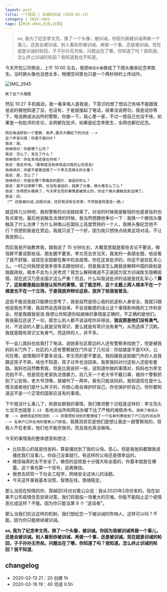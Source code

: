 ```yaml
---
layout: post
title: 一个轮回 | 训诫的训诫（2020-02-13）
category : 2019-cNoV
tags: [2019-cNoV,社会,记录]
--- 
```


> so, 我为了纪念李文亮，换了一个头像，被训诫。你因为我被训诫再做一个事儿，还是会被训诫。别人看到你被训诫，再做一个事，还是被训诫。现在就是训诫的轮回，子子孙孙无穷矣。问题出在了哪，你知道了吗？我知道。怎么终止训诫的轮回？我知道我也不知道。
 
今天开完公司例会，上午 10:00 左右，我把`微信头像`换成了下图头像来纪念李医生。当时换头像也没想太多，物理空间里也只是一个两秒钟的上传动作。

![IMG_2945](https://user-images.githubusercontent.com/60376607/74603047-2a45ac80-50ea-11ea-93c8-25266fb6a6e7.JPG)

`换了这个头像图`

然后 10:27 手机振动，我一看来电人是我爸，下意识的想了想自己有啥不能跟我爸说的被他知道了没，也没有，于是就接起了电话，结果没说两句，我爸说你等下，电话换成派出所的警察，你接一下。我心里一紧，不过一想自己也没干啥，如果是一些批评的言论，全网都在批评，如果是纪念李医生，全网也都在纪念。


```
而后电话转到一个警察，男声,展开大概如下的对话 -->
这个声音问我：你是不是XXX？
我说：是。
他继续问：你是哪个公司？
我说：怎么了，发生了什么？
他继续问：你在本地还是在外地？
我说：我在外地。（警察就没有继续追问我的公司信息）
他继续问：你是不是微信换了一个李文亮相关的头像？
我说：是，怎么了？
他继续问：你是在哪个群看到的图片，谁组织的么？
我说：我不记得哪个群，也没有谁组织，就换了头像，换头像怎么了么？
他说：你得把头像换了，今天李文亮的事情是被禁止的，你这个换头像触及到法律了。
我说：好。
（艹 还是被训诫,远程训诫，还好我没有在老家，不然就是局里走一趟。）
```

就这样几分钟吧，我和警察的对话就结束了。对话的时候我是敏锐的也是紧张的也有点害怕，最后他说触及法律的时候，我当然想跟他争论一下：我换一个微信头像触及了什么法律？为什么钟南山在国际上高度赞扬的一个人，我换头像纪念他不行？但想到我爸在旁边，我就只说了一个好，因为我只想快点结束这场对话，不让我爸担心。

而后我爸开始教育我，跟我说了 15 分钟左右，大概意思就是那些言论不要说，微信群不要说那些话，朋友圈不要发，李文亮去世当天，我发的一条朋友圈，他说看了就不舒服，说现在全国都在集中抗击疫情，你在这发批评的，你这不是扰乱军心么。一时之间我想说很多很多去跟他辩论，但是我该怎么跟我爸解释中国的政权是独裁政权，根本不会为人民考虑？我怎么解释难道不正是因为官方训诫医生隐瞒疫情，现在武汉乃至全国才这么严重？而且，什么叫我说批评的话就是扰乱军心？**算了，这些都是超出我爸认知外的事情，说了能怎样，这个主题上两人根本不在一个维度也不在一个立场，于是我放弃辩论这些，放弃了给我爸普及**。

这些不能说我就只能换位思考了，我爸自然是担心我的前途和人身安全，我就只跟他说我也不傻，我自然会选择自保，不会说敏感的话让这个事情影响我的工作和安全。但是我跟我爸说:我想让你知道你姑娘做的事情是正确的，不正确的是他们。我爸最后还说了一句，那怎么别人都不说话呢你非得说，**我说那是他们没有勇气**。对，不说话的人要么就是没有常识，要么就是有常识没有勇气，从而选择了沉默。我就是既有常识又有勇气，而这样的人，并不多。

不一会儿我妈也给我打了电话，说她家社区那边的人还有警察来找她了，但是被我妈妈关门外了，社区的人还有警察就在门外说了几句话：你姑娘是不是XXX，公司在哪，疫情期间不要多说话，李文亮的更不要说。我妈跟我说她跟门外的人说我跟这孩子不熟，啥也不知道，孩子过年也没回来。我笑我妈对付这些人还挺有套路。我妈也自然教育我，但是比我爸好一些，说知道你做的事情对，妈妈也为李文亮抱不平，但是现在老家执法很暴力，前几天一个老大爷不戴口罩，被四个警察抓到了公安局，老大爷顶嘴，就被判了一两年。我也只能说妈妈，我知道现在是什么情况或者他们是什么样子的，你放心我会保护好自己，你也保护好自己。但你要知道这不是一个正常的国家应该有的事情。

下午就没什么事儿了，和朋友聊我的事情，我们推测整个过程是这样的：李文亮头七当天也就是  `2.13 ` 各地派出所和网监办被下达了严格的维稳命令。`我换了微信头像 --> 被微信监控检测到 --> 网警把检测到的整理成了一个名单列表给到了户口在的派出所 --> 名单户口所在地的警察上门排查`。我猜测其实是他们是想让我走一趟警察局的，但我人不在老家，他们也不能奈我何，而且我也真没做啥。

今天的事情我的整体感受和想法：
- 比较恶心的就是找爸妈，算是骚扰到了我的父母。恶心。但是我爸妈都跟我说骚扰我们没事儿，你自己没事就行。有这样的父母还是很幸运的。
- 微信端真的太不安全了。微信的监控是十分强大和全面的，你基本就是在裸露。这个事也算一个信号，逃离微信。
- 我想去研究一下社会工程学，网络安全这块儿的话题。
- 今天这件事我基本没慌，智商在线，情绪稳定。

那么当现在知情的你，穿越回1月份对着公众说：我从2020年2月份来的，现在如果不公布疫情信息安排对策，我们将面临一场重大的灾难。你能不能阻止这个疫情恶化成这样？不能。因为你只能当第 9 个 "造谣者"。

那么当我们抗议这样的机制，我们想纪念一下被训诫的吹哨人，这样可以吗？不能。因为你只能继续被训诫。

**so, 我为了纪念李文亮，换了一个头像，被训诫。你因为我被训诫再做一个事儿，还是会被训诫。别人看到你被训诫，再做一个事，还是被训诫。现在就是训诫的轮回，子子孙孙无穷矣。问题出在了哪，你知道了吗？我知道。怎么终止训诫的轮回？我不知道**。

## changelog
- 2020-02-13 21：20 创建 1h 
- 2020-02-16 19：40 完成 0.5h
